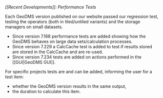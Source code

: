 *[[Recent Developments]]: Performance Tests*


Each GeoDMS version published on our website passed our regression test, testing the operators (both in tiled/untiled variants) and the storage managers on small datasets.

-   Since version 7.168 performance tests are added showing how the GeoDMS behaves on large data sets/calculation processes.
-   Since version 7.229 a CalcCache test is added to test if results stored are stored in the CalcCache and are re-used.
-   Since version 7.234 tests are added on actions performed in the [[GUI|GeoDMS GUI]].

For specific projects tests are and can be added, informing the user for a test item:

-   whether the GeoDMS version results in the same output,
-   the duration to calculate this item.